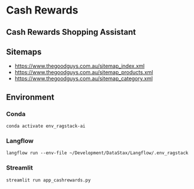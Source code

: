 # Cash Rewards

## Cash Rewards Shopping Assistant


## Sitemaps
- https://www.thegoodguys.com.au/sitemap_index.xml
- https://www.thegoodguys.com.au/sitemap_products.xml
- https://www.thegoodguys.com.au/sitemap_category.xml


## Environment

### Conda
`conda activate env_ragstack-ai`

### Langflow
`langflow run --env-file ~/Development/DataStax/Langflow/.env_ragstack`

### Streamlit
`streamlit run app_cashrewards.py`